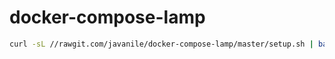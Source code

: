 # docker-compose-lamp

```bash
curl -sL //rawgit.com/javanile/docker-compose-lamp/master/setup.sh | bash -
```
